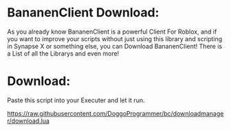 # BananenClient Download:
As you already know BananenClient is a powerful Client For Roblox, and if you want to improve your scripts without just using this library and scripting in Synapse X
or something else, you can Download BananenClient! There is a List of all the Librarys and even more!

# Download:
Paste this script into your Executer and let it run.

https://raw.githubusercontent.com/DoggoProgrammer/bc/downloadmanager/download.lua
